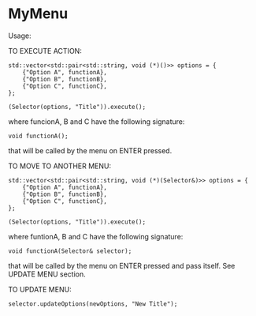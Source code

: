 # MyMenu

Usage:

TO EXECUTE ACTION:

	std::vector<std::pair<std::string, void (*)()>> options = {
		{"Option A", functionA},
		{"Option B", functionB},
		{"Option C", functionC},
  	};

	(Selector(options, "Title")).execute();

where funcionA, B and C have the following signature:

	void functionA();

that will be called by the menu on ENTER pressed.

TO MOVE TO ANOTHER MENU:
  
	std::vector<std::pair<std::string, void (*)(Selector&)>> options = {
		{"Option A", functionA},
		{"Option B", functionB},
		{"Option C", functionC},
	};

	(Selector(options, "Title")).execute();
  
where funtionA, B and C have the following signature:

	void functionA(Selector& selector);
  
that will be called by the menu on ENTER pressed and pass itself.
See UPDATE MENU section.

TO UPDATE MENU:
	
	selector.updateOptions(newOptions, "New Title");
